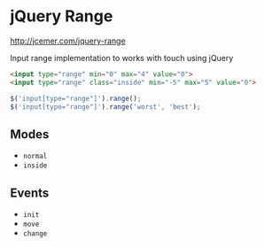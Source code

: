 # jQuery Range

http://jcemer.com/jquery-range

Input range implementation to works with touch using jQuery

``` html
<input type="range" min="0" max="4" value="0">
<input type="range" class="inside" min="-5" max="5" value="0">
```

``` javascript
$('input[type="range"]').range();
$('input[type="range"]').range('worst', 'best');
```

## Modes

* `normal`
* `inside`

## Events

* `init`
* `move`
* `change`